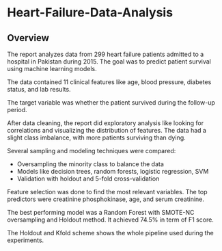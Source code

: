 # Heart-Failure-Data-Analysis
## Overview
The report analyzes data from 299 heart failure patients admitted to a hospital in Pakistan during 2015. The goal was to predict patient survival using machine learning models.

The data contained 11 clinical features like age, blood pressure, diabetes status, and lab results. 

The target variable was whether the patient survived during the follow-up period.

After data cleaning, the report did exploratory analysis like looking for correlations and visualizing the distribution of features. The data had a slight class imbalance, with more patients surviving than dying.

Several sampling and modeling techniques were compared:

- Oversampling the minority class to balance the data
- Models like decision trees, random forests, logistic regression, SVM
- Validation with holdout and 5-fold cross-validation

Feature selection was done to find the most relevant variables. The top predictors were creatinine phosphokinase, age, and serum creatinine.

The best performing model was a Random Forest with SMOTE-NC oversampling and Holdout method. It achieved 74.5% in term of F1 score.

The Holdout and Kfold scheme shows the whole pipeline used during the experiments.
